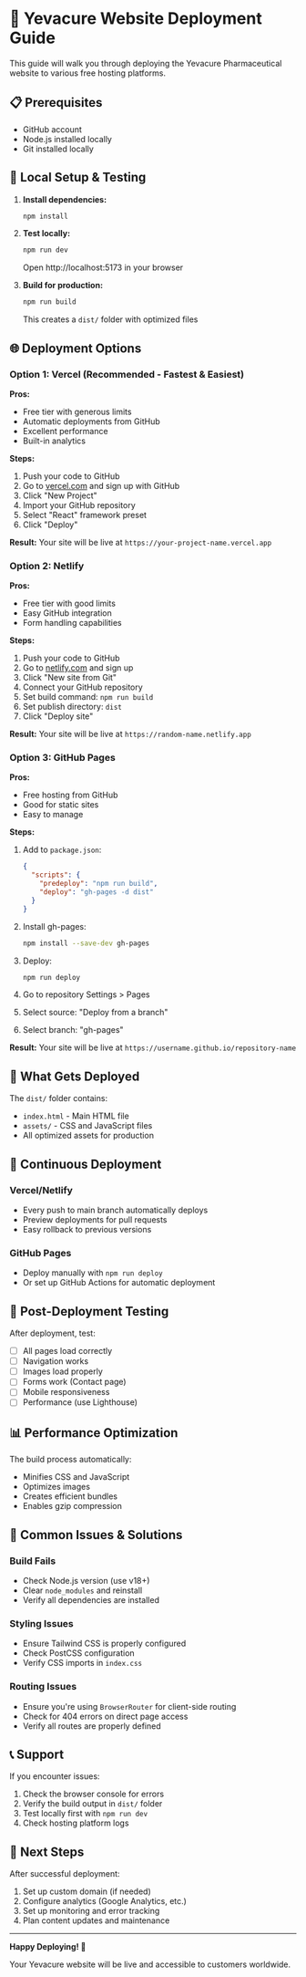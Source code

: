 # 🚀 Yevacure Website Deployment Guide

This guide will walk you through deploying the Yevacure Pharmaceutical website to various free hosting platforms.

## 📋 Prerequisites

- GitHub account
- Node.js installed locally
- Git installed locally

## 🔧 Local Setup & Testing

1. **Install dependencies:**
   ```bash
   npm install
   ```

2. **Test locally:**
   ```bash
   npm run dev
   ```
   Open http://localhost:5173 in your browser

3. **Build for production:**
   ```bash
   npm run build
   ```
   This creates a `dist/` folder with optimized files

## 🌐 Deployment Options

### Option 1: Vercel (Recommended - Fastest & Easiest)

**Pros:** 
- Free tier with generous limits
- Automatic deployments from GitHub
- Excellent performance
- Built-in analytics

**Steps:**
1. Push your code to GitHub
2. Go to [vercel.com](https://vercel.com) and sign up with GitHub
3. Click "New Project"
4. Import your GitHub repository
5. Select "React" framework preset
6. Click "Deploy"

**Result:** Your site will be live at `https://your-project-name.vercel.app`

### Option 2: Netlify

**Pros:**
- Free tier with good limits
- Easy GitHub integration
- Form handling capabilities

**Steps:**
1. Push your code to GitHub
2. Go to [netlify.com](https://netlify.com) and sign up
3. Click "New site from Git"
4. Connect your GitHub repository
5. Set build command: `npm run build`
6. Set publish directory: `dist`
7. Click "Deploy site"

**Result:** Your site will be live at `https://random-name.netlify.app`

### Option 3: GitHub Pages

**Pros:**
- Free hosting from GitHub
- Good for static sites
- Easy to manage

**Steps:**
1. Add to `package.json`:
   ```json
   {
     "scripts": {
       "predeploy": "npm run build",
       "deploy": "gh-pages -d dist"
     }
   }
   ```

2. Install gh-pages:
   ```bash
   npm install --save-dev gh-pages
   ```

3. Deploy:
   ```bash
   npm run deploy
   ```

4. Go to repository Settings > Pages
5. Select source: "Deploy from a branch"
6. Select branch: "gh-pages"

**Result:** Your site will be live at `https://username.github.io/repository-name`

## 📁 What Gets Deployed

The `dist/` folder contains:
- `index.html` - Main HTML file
- `assets/` - CSS and JavaScript files
- All optimized assets for production

## 🔄 Continuous Deployment

### Vercel/Netlify
- Every push to main branch automatically deploys
- Preview deployments for pull requests
- Easy rollback to previous versions

### GitHub Pages
- Deploy manually with `npm run deploy`
- Or set up GitHub Actions for automatic deployment

## 🧪 Post-Deployment Testing

After deployment, test:
- [ ] All pages load correctly
- [ ] Navigation works
- [ ] Images load properly
- [ ] Forms work (Contact page)
- [ ] Mobile responsiveness
- [ ] Performance (use Lighthouse)

## 📊 Performance Optimization

The build process automatically:
- Minifies CSS and JavaScript
- Optimizes images
- Creates efficient bundles
- Enables gzip compression

## 🚨 Common Issues & Solutions

### Build Fails
- Check Node.js version (use v18+)
- Clear `node_modules` and reinstall
- Verify all dependencies are installed

### Styling Issues
- Ensure Tailwind CSS is properly configured
- Check PostCSS configuration
- Verify CSS imports in `index.css`

### Routing Issues
- Ensure you're using `BrowserRouter` for client-side routing
- Check for 404 errors on direct page access
- Verify all routes are properly defined

## 📞 Support

If you encounter issues:
1. Check the browser console for errors
2. Verify the build output in `dist/` folder
3. Test locally first with `npm run dev`
4. Check hosting platform logs

## 🎯 Next Steps

After successful deployment:
1. Set up custom domain (if needed)
2. Configure analytics (Google Analytics, etc.)
3. Set up monitoring and error tracking
4. Plan content updates and maintenance

---

**Happy Deploying! 🚀**

Your Yevacure website will be live and accessible to customers worldwide.
